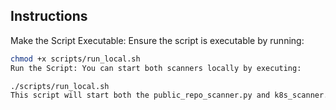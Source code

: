## Instructions
Make the Script Executable: Ensure the script is executable by running:

```bash
chmod +x scripts/run_local.sh
Run the Script: You can start both scanners locally by executing:
```

```bash
./scripts/run_local.sh
This script will start both the public_repo_scanner.py and k8s_scanner.py scripts in the background and wait for them to complete. You can adjust the paths to the scripts if they are located elsewhere.
```